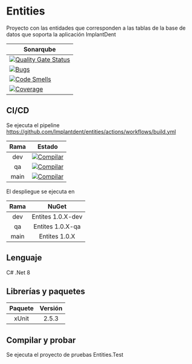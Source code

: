 # Entities

Proyecto con las entidades que corresponden a las tablas de la base de datos que soporta la aplicación ImplantDent

| Sonarqube |
|---|
| [![Quality Gate Status](https://sonarcloud.io/api/project_badges/measure?project=Implantdent_entities&metric=alert_status)](https://sonarcloud.io/summary/new_code?id=Implantdent_entities) |
| [![Bugs](https://sonarcloud.io/api/project_badges/measure?project=Implantdent_entities&metric=bugs)](https://sonarcloud.io/summary/new_code?id=Implantdent_entities) |
| [![Code Smells](https://sonarcloud.io/api/project_badges/measure?project=Implantdent_entities&metric=code_smells)](https://sonarcloud.io/summary/new_code?id=Implantdent_entities) |
| [![Coverage](https://sonarcloud.io/api/project_badges/measure?project=Implantdent_entities&metric=coverage)](https://sonarcloud.io/summary/new_code?id=Implantdent_entities) |


## CI/CD

Se ejecuta el pipeline https://github.com/Implantdent/entities/actions/workflows/build.yml

| Rama | Estado |
|:-:|:-:|
| dev | [![Compilar](https://github.com/Implantdent/entities/actions/workflows/build.yml/badge.svg?branch=dev)](https://github.com/Implantdent/entities/actions/workflows/build.yml) |
| qa | [![Compilar](https://github.com/Implantdent/entities/actions/workflows/build.yml/badge.svg?branch=qa)](https://github.com/Implantdent/entities/actions/workflows/build.yml) |
| main | [![Compilar](https://github.com/Implantdent/entities/actions/workflows/build.yml/badge.svg?branch=main)](https://github.com/Implantdent/entities/actions/workflows/build.yml) |

El despliegue se ejecuta en

| Rama | NuGet |
|:-:|:-:|
| dev | Entites 1.0.X-dev |
| qa | Entites 1.0.X-qa |
| main | Entites 1.0.X |

## Lenguaje

C# .Net 8

## Librerías y paquetes

| Paquete | Versión |
|:-:|:-:|
| xUnit | 2.5.3 |

## Compilar y probar

Se ejecuta el proyecto de pruebas Entities.Test